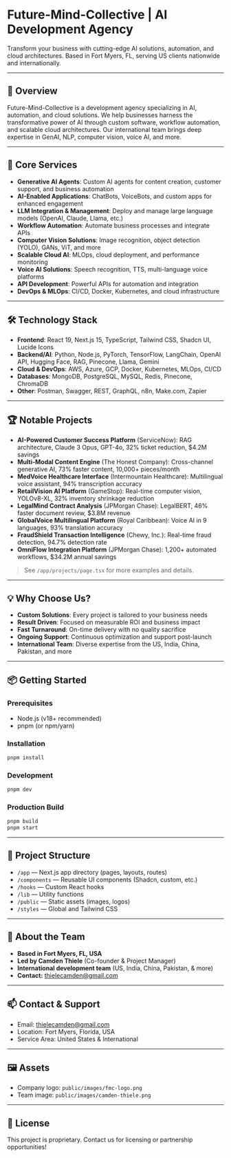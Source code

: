 # Future-Mind-Collective | AI Development Agency

Transform your business with cutting-edge AI solutions, automation, and cloud architectures. Based in Fort Myers, FL, serving US clients nationwide and internationally.

---

## 🚀 Overview
Future-Mind-Collective is a development agency specializing in AI, automation, and cloud solutions. We help businesses harness the transformative power of AI through custom software, workflow automation, and scalable cloud architectures. Our international team brings deep expertise in GenAI, NLP, computer vision, voice AI, and more.

---

## 🌟 Core Services
- **Generative AI Agents**: Custom AI agents for content creation, customer support, and business automation
- **AI-Enabled Applications**: ChatBots, VoiceBots, and custom apps for enhanced engagement
- **LLM Integration & Management**: Deploy and manage large language models (OpenAI, Claude, Llama, etc.)
- **Workflow Automation**: Automate business processes and integrate APIs
- **Computer Vision Solutions**: Image recognition, object detection (YOLO), GANs, ViT, and more
- **Scalable Cloud AI**: MLOps, cloud deployment, and performance monitoring
- **Voice AI Solutions**: Speech recognition, TTS, multi-language voice platforms
- **API Development**: Powerful APIs for automation and integration
- **DevOps & MLOps**: CI/CD, Docker, Kubernetes, and cloud infrastructure

---

## 🛠️ Technology Stack
- **Frontend**: React 19, Next.js 15, TypeScript, Tailwind CSS, Shadcn UI, Lucide Icons
- **Backend/AI**: Python, Node.js, PyTorch, TensorFlow, LangChain, OpenAI API, Hugging Face, RAG, Pinecone, Llama, Gemini
- **Cloud & DevOps**: AWS, Azure, GCP, Docker, Kubernetes, MLOps, CI/CD
- **Databases**: MongoDB, PostgreSQL, MySQL, Redis, Pinecone, ChromaDB
- **Other**: Postman, Swagger, REST, GraphQL, n8n, Make.com, Zapier

---

## 🏆 Notable Projects
- **AI-Powered Customer Success Platform** (ServiceNow): RAG architecture, Claude 3 Opus, GPT-4o, 32% ticket reduction, $4.2M savings
- **Multi-Modal Content Engine** (The Honest Company): Cross-channel generative AI, 73% faster content, 10,000+ pieces/month
- **MedVoice Healthcare Interface** (Intermountain Healthcare): Multilingual voice assistant, 94% transcription accuracy
- **RetailVision AI Platform** (GameStop): Real-time computer vision, YOLOv8-XL, 32% inventory shrinkage reduction
- **LegalMind Contract Analysis** (JPMorgan Chase): LegalBERT, 46% faster document review, $3.8M revenue
- **GlobalVoice Multilingual Platform** (Royal Caribbean): Voice AI in 9 languages, 93% translation accuracy
- **FraudShield Transaction Intelligence** (Chewy, Inc.): Real-time fraud detection, 94.7% detection rate
- **OmniFlow Integration Platform** (JPMorgan Chase): 1,200+ automated workflows, $34.2M annual savings

> See `/app/projects/page.tsx` for more examples and details.

---

## 💡 Why Choose Us?
- **Custom Solutions**: Every project is tailored to your business needs
- **Result Driven**: Focused on measurable ROI and business impact
- **Fast Turnaround**: On-time delivery with no quality sacrifice
- **Ongoing Support**: Continuous optimization and support post-launch
- **International Team**: Diverse expertise from the US, India, China, Pakistan, and more

---

## 📦 Getting Started

### Prerequisites
- Node.js (v18+ recommended)
- pnpm (or npm/yarn)

### Installation
```bash
pnpm install
```

### Development
```bash
pnpm dev
```

### Production Build
```bash
pnpm build
pnpm start
```

---

## 📁 Project Structure
- `/app` — Next.js app directory (pages, layouts, routes)
- `/components` — Reusable UI components (Shadcn, custom, etc.)
- `/hooks` — Custom React hooks
- `/lib` — Utility functions
- `/public` — Static assets (images, logos)
- `/styles` — Global and Tailwind CSS

---

## 👥 About the Team
- **Based in Fort Myers, FL, USA**
- **Led by Camden Thiele** (Co-founder & Project Manager)
- **International development team** (US, India, China, Pakistan, & more)
- **Contact:** thielecamden@gmail.com

---

## 📫 Contact & Support
- Email: [thielecamden@gmail.com](mailto:thielecamden@gmail.com)
- Location: Fort Myers, Florida, USA
- Service Area: United States & International

---

## 🖼️ Assets
- Company logo: `public/images/fmc-logo.png`
- Team image: `public/images/camden-thiele.png`

---

## 📝 License
This project is proprietary. Contact us for licensing or partnership opportunities!